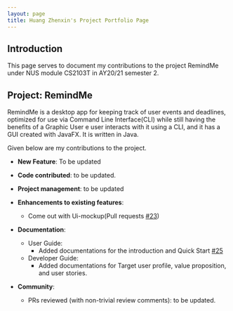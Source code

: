```yaml
---
layout: page
title: Huang Zhenxin's Project Portfolio Page
---
```


## Introduction
This page serves to document my contributions to the project RemindMe under NUS module CS2103T in AY20/21 semester 2.

## Project: RemindMe

RemindMe is a desktop app for keeping track of user events and deadlines,
optimized for use via Command Line Interface(CLI) while still having the benefits of a
Graphic User e user interacts with it using a CLI, and it has a GUI created with JavaFX. 
It is written in Java.

Given below are my contributions to the project.

* **New Feature**: To be updated

* **Code contributed**: to be updated.

* **Project management**: to be updated

* **Enhancements to existing features**:
    * Come out with Ui-mockup(Pull requests [\#23](https://github.com/AY2021S2-CS2103T-W15-1/tp/pull/23))

* **Documentation**:
    * User Guide:
        * Added documentations for the introduction and Quick Start [\#25](https://github.com/AY2021S2-CS2103T-W15-1/tp/pull/25)
    * Developer Guide:
        * Added documentations for Target user profile, value proposition, and user stories.

* **Community**:
    * PRs reviewed (with non-trivial review comments): to be updated.
 
